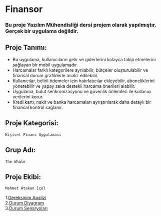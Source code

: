 # Finansor
### Bu proje Yazılım Mühendisliği dersi projem olarak yapılmıştır. Gerçek bir uygulama değildir.

## Proje Tanımı:
- Bu uygulama, kullanıcıların gelir ve giderlerini kolayca takip etmelerini sağlayan bir mobil uygulamadır. 
- Harcamalar farklı kategorilere ayrılabilir, bütçeler oluşturulabilir ve finansal durum grafiklerle analiz edilebilir. 
- Kullanıcılar, belirli ödemeler için hatırlatıcılar ekleyebilir, aboneliklerini yönetebilir ve yapay zeka destekli harcama önerileri alabilir. 
- Uygulama, bulut senkronizasyonu ve güvenlik önlemleri ile kullanıcı verilerini korur. 
- Kredi kartı, nakit ve banka harcamaları ayrıştırılarak daha detaylı bir finansal kontrol sağlanır.


## Proje Kategorisi:
    Kişisel Finans Uygulaması

## Grup Adı:
    The Whale

## Proje Ekibi:
    Mehmet Atakan İçel

1.[Gereksinim Analizi](Docs/Gereksinim-Analizi.md) <br>
2.[Durum Diyagram](Docs/Durum-Diyagrami.md) <br>
3.[Durum Senaryoları](Docs/UseCase.pdf) <br>


